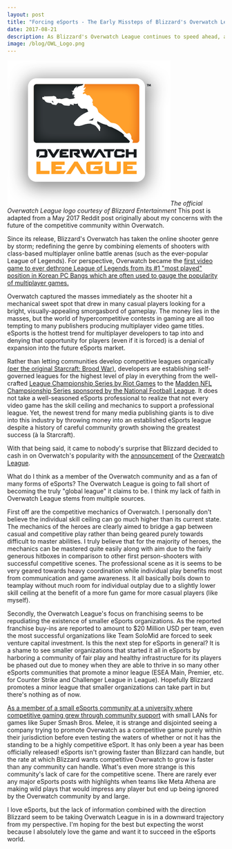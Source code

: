 ```yaml
---
layout: post
title: "Forcing eSports - The Early Missteps of Blizzard's Overwatch League"
date: 2017-08-21
description: As Blizzard's Overwatch League continues to speed ahead, a host of issues threaten to hold the league back
image: /blog/OWL_Logo.png
---
```

![Overwatch League Logo]( /blog/OWL_Logo.png )*The official Overwatch League logo courtesy of Blizzard Entertainment*
This post is adapted from a May 2017 Reddit post originally about my concerns with the future of the competitive community within Overwatch.

Since its release, Blizzard's Overwatch has taken the online shooter genre by storm; redefining the genre by combining elements of shooters with class-based multiplayer online battle arenas (such as the ever-popular League of Legends). For perspective, Overwatch became the [first video game to ever dethrone League of Legends from its #1 "most played" position in Korean PC Bangs which are often used to gauge the popularity of multiplayer games.](https://dotesports.com/league-of-legends/overwatch-league-of-legends-korean-pc-bang-3479)

Overwatch captured the masses immediately as the shooter hit a mechanical sweet spot that drew in many casual players looking for a bright, visually-appealing smorgasbord of gameplay. The money lies in the masses, but the world of hypercompetitive contests in gaming are all too tempting to many publishers producing multiplayer video game titles. eSports is the hottest trend for multiplayer developers to tap into and denying that opportunity for players (even if it is forced) is a denial of expansion into the future eSports market.

Rather than letting communities develop competitive leagues organically [(per the original Starcraft: Brood War)](https://www.youtube.com/watch?v=Es1Td_jqcZI), developers are establishing self-governed leagues for the highest level of play in everything from the well-crafted [League Championship Series by Riot Games](http://www.lolesports.com/en_US/) to the [Madden NFL Champsionship Series sponsored by the National Football League](https://www.easports.com/madden-nfl/compete/home). It does not take a well-seasoned eSports professional to realize that not every video game has the skill ceiling and mechanics to support a professional league. Yet, the newest trend for many media publishing giants is to dive into this industry by throwing money into an established eSports league despite a history of careful community growth showing the greatest success (à la Starcraft).

With that being said, it came to nobody's surprise that Blizzard decided to cash in on Overwatch's popularity with the [announcement](https://www.youtube.com/watch?v=2-p5V4nQU5k&feature=youtu.be) of the [Overwatch League](https://overwatchleague.com/en-us/).

What do I think as a member of the Overwatch community and as a fan of many forms of eSports? The Overwatch League is going to fall short of becoming the truly "global league" it claims to be. I think my lack of faith in Overwatch League stems from multiple sources.

First off are the competitive mechanics of Overwatch. I personally don't believe the individual skill ceiling can go much higher than its current state. The mechanics of the heroes are clearly aimed to bridge a gap between casual and competitive play rather than being geared purely towards difficult to master abilities. I truly believe that for the majority of heroes, the mechanics can be mastered quite easily along with aim due to the fairly generous hitboxes in comparison to other first person-shooters with successful competitive scenes. The professional scene as it is seems to be very geared towards heavy coordination while individual play benefits most from communication and game awareness. It all basically boils down to teamplay without much room for individual outplay due to a slightly lower skill ceiling at the benefit of a more fun game for more casual players (like myself).

Secondly, the Overwatch League's focus on franchising seems to be repudiating the existence of smaller eSports organizations. As the reported franchise buy-ins are reported to amount to $20 Million USD per team, even the most successful organizations like Team SoloMid are forced to seek venture capital investment. Is this the next step for eSports in general? It is a shame to see smaller organizations that started it all in eSports by harboring a community of fair play and healthy infrastructure for its players be phased out due to money when they are able to thrive in so many other eSports communities that promote a minor league (ESEA Main, Premier, etc. for Counter Strike and Challenger League in League). Hopefully Blizzard promotes a minor league that smaller organizations can take part in but there's nothing as of now.

[As a member of a small eSports community at a university where competitive gaming grew through community support](http://www.nytimes.com/2009/04/12/sports/othersports/12star.html?mcubz=3) with small LANs for games like Super Smash Bros. Melee, it is strange and disjointed seeing a company trying to promote Overwatch as a competitive game purely within their jurisdiction before even testing the waters of whether or not it has the standing to be a highly competitive eSport. It has only been a year has been officially released! eSports isn't growing faster than Blizzard can handle, but the rate at which Blizzard wants competitive Overwatch to grow is faster than any community can handle. What's even more strange is this community's lack of care for the competitive scene. There are rarely ever any major eSports posts with highlights when teams like Meta Athena are making wild plays that would impress any player but end up being ignored by the Overwatch community by and large.

I love eSports, but the lack of information combined with the direction Blizzard seem to be taking Overwatch League in is in a downward trajectory from my perspective. I'm hoping for the best but expecting the worst because I absolutely love the game and want it to succeed in the eSports world.
